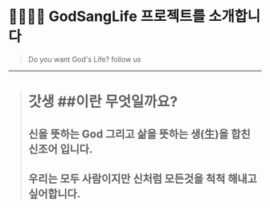 🏃🏃🏃‍♂️ GodSangLife 프로젝트를 소개합니다
==================================

> Do you want God's Life? follow us
---------------------------------

> # 갓생 ##이란 무엇일까요?
> ## 신을 뜻하는 God 그리고 삶을 뜻하는 생(生)을 합친 신조어 입니다.
> ## 우리는 모두 사람이지만 신처럼 모든것을 척척 해내고 싶어합니다.
